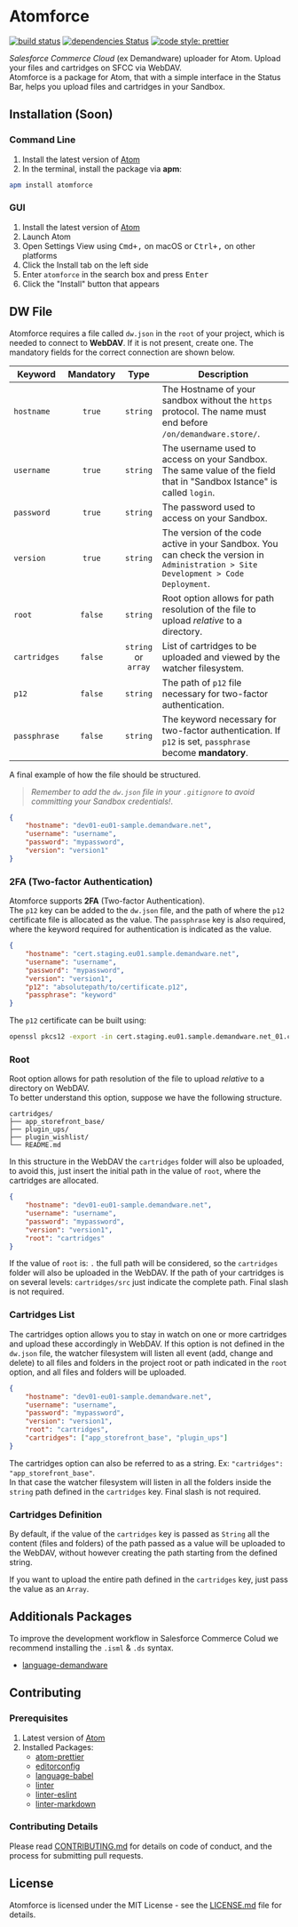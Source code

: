 # Atomforce

[![build status](https://travis-ci.com/matteobertoldo/atomforce.svg?branch=master)](https://travis-ci.com/matteobertoldo/atomforce) [![dependencies Status](https://david-dm.org/matteobertoldo/atomforce/status.svg)](https://david-dm.org/matteobertoldo/atomforce) [![code style: prettier](https://img.shields.io/badge/code_style-prettier-ff69b4.svg)](https://github.com/prettier/prettier)

_Salesforce Commerce Cloud_ (ex Demandware) uploader for Atom. Upload your files and cartridges on SFCC via WebDAV. <br /> Atomforce is a package for Atom, that with a simple interface in the Status Bar, helps you upload files and cartridges in your Sandbox.

## Installation (Soon)

### Command Line

1.  Install the latest version of [Atom](https://atom.io)
2.  In the terminal, install the package via **apm**:

```sh
apm install atomforce
```

### GUI

1.  Install the latest version of [Atom](https://atom.io)
2.  Launch Atom
3.  Open Settings View using <kbd>Cmd+,</kbd> on macOS or <kbd>Ctrl+,</kbd> on other platforms
4.  Click the Install tab on the left side
5.  Enter `atomforce` in the search box and press <kbd>Enter</kbd>
6.  Click the "Install" button that appears

## DW File

Atomforce requires a file called `dw.json` in the `root` of your project, which is needed to connect to **WebDAV**. If it is not present, create one. The mandatory fields for the correct connection are shown below.

| Keyword      | Mandatory |        Type         | Description                                                                                                                         |
| ------------ | :-------: | :-----------------: | ----------------------------------------------------------------------------------------------------------------------------------- |
| `hostname`   |  `true`   |      `string`       | The Hostname of your sandbox without the `https` protocol. The name must end before `/on/demandware.store/`.                        |
| `username`   |  `true`   |      `string`       | The username used to access on your Sandbox. The same value of the field that in "Sandbox Istance" is called `login`.               |
| `password`   |  `true`   |      `string`       | The password used to access on your Sandbox.                                                                                        |
| `version`    |  `true`   |      `string`       | The version of the code active in your Sandbox. You can check the version in `Administration > Site Development > Code Deployment`. |
| `root`       |  `false`  |      `string`       | Root option allows for path resolution of the file to upload _relative_ to a directory.                                             |
| `cartridges` |  `false`  | `string` or `array` | List of cartridges to be uploaded and viewed by the watcher filesystem.                                                             |
| `p12`        |  `false`  |      `string`       | The path of `p12` file necessary for two-factor authentication.                                                                     |
| `passphrase` |  `false`  |      `string`       | The keyword necessary for two-factor authentication. If `p12` is set, `passphrase` become **mandatory**.                            |

A final example of how the file should be structured. <br />

> _Remember to add the `dw.json` file in your `.gitignore` to avoid committing your Sandbox credentials!_.

```json
{
    "hostname": "dev01-eu01-sample.demandware.net",
    "username": "username",
    "password": "mypassword",
    "version": "version1"
}
```

### 2FA (Two-factor Authentication)

Atomforce supports **2FA** (Two-factor Authentication). <br /> The `p12` key can be added to the `dw.json` file, and the path of where the `p12` certificate file is allocated as the value. The `passphrase` key is also required, where the keyword required for authentication is indicated as the value.

```json
{
    "hostname": "cert.staging.eu01.sample.demandware.net",
    "username": "username",
    "password": "mypassword",
    "version": "version1",
    "p12": "absolutepath/to/certificate.p12",
    "passphrase": "keyword"
}
```

The `p12` certificate can be built using:

```bash
openssl pkcs12 -export -in cert.staging.eu01.sample.demandware.net_01.crt -inkey cert.staging.eu01.sample.demandware.net_01.key -out certificate.p12
```

### Root

Root option allows for path resolution of the file to upload _relative_ to a directory on WebDAV. <br /> To better understand this option, suppose we have the following structure.

```
cartridges/
├── app_storefront_base/
├── plugin_ups/
├── plugin_wishlist/
└── README.md
```

In this structure in the WebDAV the `cartridges` folder will also be uploaded, to avoid this, just insert the initial path in the value of `root`, where the cartridges are allocated.

```json
{
    "hostname": "dev01-eu01-sample.demandware.net",
    "username": "username",
    "password": "mypassword",
    "version": "version1",
    "root": "cartridges"
}
```

If the value of `root` is: `.` the full path will be considered, so the `cartridges` folder will also be uploaded in the WebDAV. If the path of your cartridges is on several levels: `cartridges/src` just indicate the complete path. Final slash is not required.

### Cartridges List

The cartridges option allows you to stay in watch on one or more cartridges and upload these accordingly in WebDAV. If this option is not defined in the `dw.json` file, the watcher filesystem will listen all event (add, change and delete) to all files and folders in the project root or path indicated in the `root` option, and all files and folders will be uploaded.

```json
{
    "hostname": "dev01-eu01-sample.demandware.net",
    "username": "username",
    "password": "mypassword",
    "version": "version1",
    "root": "cartridges",
    "cartridges": ["app_storefront_base", "plugin_ups"]
}
```

The cartridges option can also be referred to as a string. Ex: `"cartridges": "app_storefront_base"`. <br /> In that case the watcher filesystem will listen in all the folders inside the `string` path defined in the `cartridges` key. Final slash is not required.

### Cartridges Definition

By default, if the value of the `cartridges` key is passed as `String` all the content (files and folders) of the path passed as a value will be uploaded to the WebDAV, without however creating the path starting from the defined string.

If you want to upload the entire path defined in the `cartridges` key, just pass the value as an `Array`.

## Additionals Packages

To improve the development workflow in Salesforce Commerce Colud we recommend installing the `.isml` & `.ds` syntax.

-   [language-demandware](https://atom.io/packages/language-demandware)

## Contributing

### Prerequisites

1.  Latest version of [Atom](https://atom.io)
2.  Installed Packages:
    -   [atom-prettier](https://atom.io/packages/prettier-atom)
    -   [editorconfig](https://atom.io/packages/editorconfig)
    -   [language-babel](https://atom.io/packages/language-babel)
    -   [linter](https://atom.io/packages/linter)
    -   [linter-eslint](https://atom.io/packages/linter-eslint)
    -   [linter-markdown](https://atom.io/packages/linter-markdown)

### Contributing Details

Please read [CONTRIBUTING.md](https://github.com/matteobertoldo/atomforce/blob/master/CONTRIBUTING.md) for details on code of conduct, and the process for submitting pull requests.

## License

Atomforce is licensed under the MIT License - see the [LICENSE.md](https://github.com/matteobertoldo/atomforce/blob/master/LICENSE.md) file for details.
